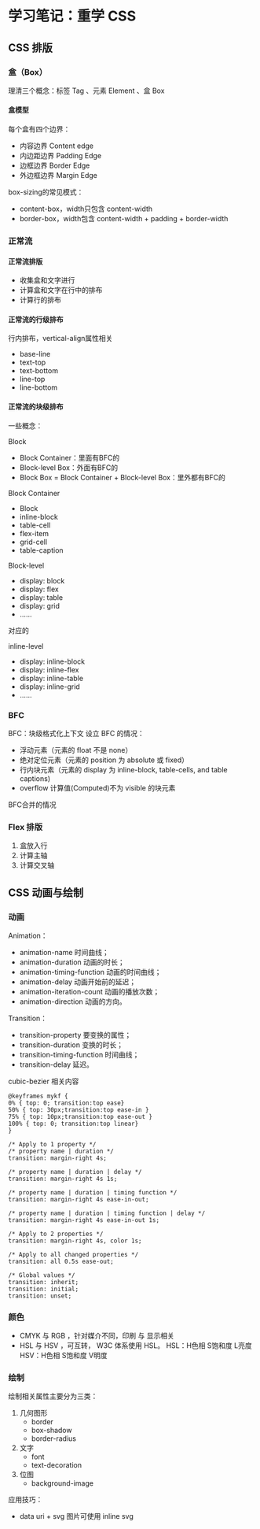 # 学习笔记：重学 CSS 

## CSS 排版
### 盒（Box）
理清三个概念：标签 Tag 、元素 Element 、盒 Box

#### 盒模型

每个盒有四个边界：
- 内容边界 Content edge
- 内边距边界 Padding Edge
- 边框边界 Border Edge
- 外边框边界 Margin Edge

box-sizing的常见模式：
- content-box，width只包含 content-width
- border-box，width包含 content-width + padding + border-width

### 正常流
#### 正常流排版
- 收集盒和文字进行
- 计算盒和文字在行中的排布
- 计算行的排布

#### 正常流的行级排布
行内排布，vertical-align属性相关
- base-line
- text-top
- text-bottom
- line-top
- line-bottom

#### 正常流的块级排布

一些概念：

Block
- Block Container：里面有BFC的
- Block-level Box：外面有BFC的
- Block Box = Block Container + Block-level Box：里外都有BFC的

Block Container
- Block
- inline-block
- table-cell
- flex-item
- grid-cell
- table-caption

Block-level
- display: block
- display: flex
- display: table
- display: grid
- ......

对应的

inline-level
- display: inline-block
- display: inline-flex
- display: inline-table
- display: inline-grid
- ......

### BFC
BFC：块级格式化上下文
设立 BFC 的情况：
- 浮动元素（元素的 float 不是 none）
- 绝对定位元素（元素的 position 为 absolute 或 fixed）
- 行内块元素（元素的 display 为 inline-block, table-cells, and table captions)
- overflow 计算值(Computed)不为 visible 的块元素

BFC合并的情况

### Flex 排版
1. 盒放入行
2. 计算主轴
3. 计算交叉轴

## CSS 动画与绘制
### 动画

Animation：
- animation-name 时间曲线；
- animation-duration 动画的时长；
- animation-timing-function 动画的时间曲线；
- animation-delay 动画开始前的延迟；
- animation-iteration-count 动画的播放次数；
- animation-direction 动画的方向。

Transition：
- transition-property 要变换的属性；
- transition-duration 变换的时长；
- transition-timing-function 时间曲线；
- transition-delay 延迟。

cubic-bezier 相关内容

```
@keyframes mykf {
0% { top: 0; transition:top ease}
50% { top: 30px;transition:top ease-in }
75% { top: 10px;transition:top ease-out }
100% { top: 0; transition:top linear}
}

/* Apply to 1 property */
/* property name | duration */
transition: margin-right 4s;

/* property name | duration | delay */
transition: margin-right 4s 1s;

/* property name | duration | timing function */
transition: margin-right 4s ease-in-out;

/* property name | duration | timing function | delay */
transition: margin-right 4s ease-in-out 1s;

/* Apply to 2 properties */
transition: margin-right 4s, color 1s;

/* Apply to all changed properties */
transition: all 0.5s ease-out;

/* Global values */
transition: inherit;
transition: initial;
transition: unset;

```

### 颜色
- CMYK 与 RGB ，针对媒介不同，印刷 与 显示相关
- HSL 与 HSV ，可互转， W3C 体系使用 HSL。
HSL：H色相 S饱和度 L亮度
HSV：H色相 S饱和度 V明度

### 绘制

绘制相关属性主要分为三类：
1. 几何图形
   - border
   - box-shadow
   - border-radius
2. 文字
   - font
   - text-decoration
3. 位图
   - background-image

应用技巧：

- data uri + svg
图片可使用 inline svg

